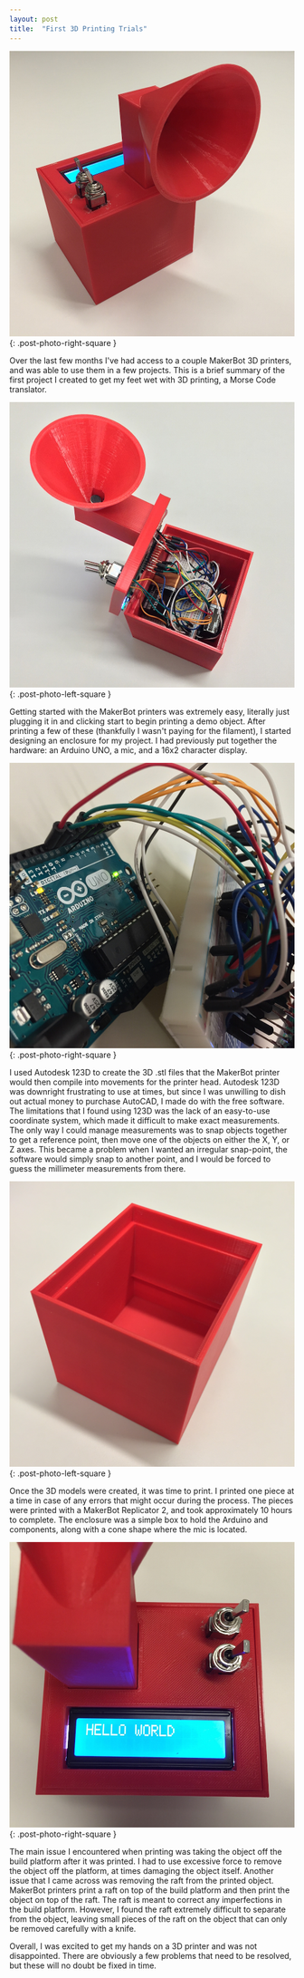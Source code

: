 ```yaml
---
layout: post
title:  "First 3D Printing Trials"
---
```


![Morse code translator](/assets/images/blog/2015/01/12/first-3d-printing-trials/morse-code-translator.jpg)
{: .post-photo-right-square }

Over the last few months I've had access to a couple MakerBot 3D printers, and was able to use them in a few projects. This is a brief summary of the first project I created to get my feet wet with 3D printing, a Morse Code translator.

![Open morse code translator](/assets/images/blog/2015/01/12/first-3d-printing-trials/morse-code-translator-open.jpg)
{: .post-photo-left-square }

Getting started with the MakerBot printers was extremely easy, literally just plugging it in and clicking start to begin printing a demo object. After printing a few of these (thankfully I wasn't paying for the filament), I started designing an enclosure for my project. I had previously put together the hardware: an Arduino UNO, a mic, and a 16x2 character display.

![Arduino with breadboard](/assets/images/blog/2015/01/12/first-3d-printing-trials/arduino-breadboard.jpg)
{: .post-photo-right-square }

I used Autodesk 123D to create the 3D .stl files that the MakerBot printer would then compile into movements for the printer head. Autodesk 123D was downright frustrating to use at times, but since I was unwilling to dish out actual money to purchase AutoCAD, I made do with the free software. The limitations that I found using 123D was the lack of an easy-to-use coordinate system, which made it difficult to make exact measurements. The only way I could manage measurements was to snap objects together to get a reference point, then move one of the objects on either the X, Y, or Z axes. This became a problem when I wanted an irregular snap-point, the software would simply snap to another point, and I would be forced to guess the millimeter measurements from there.

![3D printed shell](/assets/images/blog/2015/01/12/first-3d-printing-trials/3d-printed-shell.jpg)
{: .post-photo-left-square }

Once the 3D models were created, it was time to print. I printed one piece at a time in case of any errors that might occur during the process. The pieces were printed with a MakerBot Replicator 2, and took approximately 10 hours to complete. The enclosure was a simple box to hold the Arduino and components, along with a cone shape where the mic is located.

![Screen displaying "Hello World"](/assets/images/blog/2015/01/12/first-3d-printing-trials/hello-world-screen.jpg)
{: .post-photo-right-square }

The main issue I encountered when printing was taking the object off the build platform after it was printed. I had to use excessive force to remove the object off the platform, at times damaging the object itself. Another issue that I came across was removing the raft from the printed object. MakerBot printers print a raft on top of the build platform and then print the object on top of the raft. The raft is meant to correct any imperfections in the build platform. However, I found the raft extremely difficult to separate from the object, leaving small pieces of the raft on the object that can only be removed carefully with a knife.

Overall, I was excited to get my hands on a 3D printer and was not disappointed. There are obviously a few problems that need to be resolved, but these will no doubt be fixed in time.
